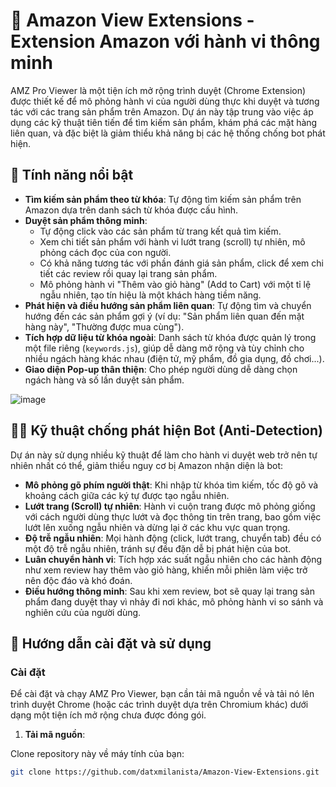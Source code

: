 # 🤖 Amazon View Extensions - Extension Amazon với hành vi thông minh

AMZ Pro Viewer là một tiện ích mở rộng trình duyệt (Chrome Extension) được thiết kế để mô phỏng hành vi của người dùng thực khi duyệt và tương tác với các trang sản phẩm trên Amazon. Dự án này tập trung vào việc áp dụng các kỹ thuật tiên tiến để tìm kiếm sản phẩm, khám phá các mặt hàng liên quan, và đặc biệt là giảm thiểu khả năng bị các hệ thống chống bot phát hiện.

## 🌟 Tính năng nổi bật

- **Tìm kiếm sản phẩm theo từ khóa**: Tự động tìm kiếm sản phẩm trên Amazon dựa trên danh sách từ khóa được cấu hình.
- **Duyệt sản phẩm thông minh**:
  - Tự động click vào các sản phẩm từ trang kết quả tìm kiếm.
  - Xem chi tiết sản phẩm với hành vi lướt trang (scroll) tự nhiên, mô phỏng cách đọc của con người.
  - Có khả năng tương tác với phần đánh giá sản phẩm, click để xem chi tiết các review rồi quay lại trang sản phẩm.
  - Mô phỏng hành vi "Thêm vào giỏ hàng" (Add to Cart) với một tỉ lệ ngẫu nhiên, tạo tín hiệu là một khách hàng tiềm năng.
- **Phát hiện và điều hướng sản phẩm liên quan**: Tự động tìm và chuyển hướng đến các sản phẩm gợi ý (ví dụ: "Sản phẩm liên quan đến mặt hàng này", "Thường được mua cùng").
- **Tích hợp dữ liệu từ khóa ngoài**: Danh sách từ khóa được quản lý trong một file riêng (`keywords.js`), giúp dễ dàng mở rộng và tùy chỉnh cho nhiều ngách hàng khác nhau (điện tử, mỹ phẩm, đồ gia dụng, đồ chơi...).
- **Giao diện Pop-up thân thiện**: Cho phép người dùng dễ dàng chọn ngách hàng và số lần duyệt sản phẩm.
  
![image](https://github.com/user-attachments/assets/6e5c5182-a94b-4b39-919b-96d0f64faf95)


## 🕵️‍♂️ Kỹ thuật chống phát hiện Bot (Anti-Detection)

Dự án này sử dụng nhiều kỹ thuật để làm cho hành vi duyệt web trở nên tự nhiên nhất có thể, giảm thiểu nguy cơ bị Amazon nhận diện là bot:

- **Mô phỏng gõ phím người thật**: Khi nhập từ khóa tìm kiếm, tốc độ gõ và khoảng cách giữa các ký tự được tạo ngẫu nhiên.
- **Lướt trang (Scroll) tự nhiên**: Hành vi cuộn trang được mô phỏng giống với cách người dùng thực lướt và đọc thông tin trên trang, bao gồm việc lướt lên xuống ngẫu nhiên và dừng lại ở các khu vực quan trọng.
- **Độ trễ ngẫu nhiên**: Mọi hành động (click, lướt trang, chuyển tab) đều có một độ trễ ngẫu nhiên, tránh sự đều đặn dễ bị phát hiện của bot.
- **Luân chuyển hành vi**: Tích hợp xác suất ngẫu nhiên cho các hành động như xem review hay thêm vào giỏ hàng, khiến mỗi phiên làm việc trở nên độc đáo và khó đoán.
- **Điều hướng thông minh**: Sau khi xem review, bot sẽ quay lại trang sản phẩm đang duyệt thay vì nhảy đi nơi khác, mô phỏng hành vi so sánh và nghiên cứu của người dùng.

## 🚀 Hướng dẫn cài đặt và sử dụng

### Cài đặt

Để cài đặt và chạy AMZ Pro Viewer, bạn cần tải mã nguồn về và tải nó lên trình duyệt Chrome (hoặc các trình duyệt dựa trên Chromium khác) dưới dạng một tiện ích mở rộng chưa được đóng gói.

1. **Tải mã nguồn**:

Clone repository này về máy tính của bạn:

```bash
git clone https://github.com/datxmilanista/Amazon-View-Extensions.git
